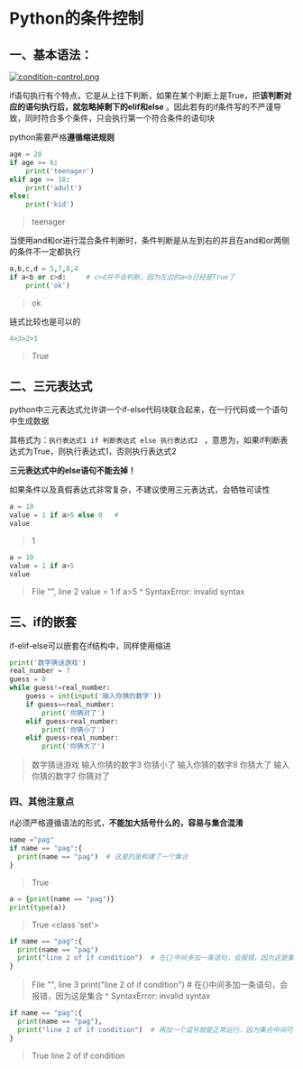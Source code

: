 # Python的条件控制

## 一、基本语法：
[![condition-control.png](https://z3.ax1x.com/2021/09/12/49RfTf.png)](https://imgtu.com/i/49RfTf)

if语句执行有个特点，它是从上往下判断，如果在某个判断上是True，把**该判断对应的语句执行后，就忽略掉剩下的elif和else** 。因此若有的if条件写的不严谨导致，同时符合多个条件，只会执行第一个符合条件的语句块

python需要严格**遵循缩进规则**


```python
age = 20
if age >= 6:
    print('teenager')
elif age >= 18:       
    print('adult')
else:
    print('kid')
```

> teenager


当使用and和or进行混合条件判断时，条件判断是从左到右的并且在and和or两侧的条件不一定都执行


```python
a,b,c,d = 5,7,8,4
if a<b or c>d:     # c>d并不会判断，因为左边的a<b已经是True了
    print('ok')
```

> ok


链式比较也是可以的


```python
4>3>2>1
```

> True



## 二、三元表达式
python中三元表达式允许讲一个if-else代码块联合起来，在一行代码或一个语句中生成数据  

其格式为：`执行表达式1 if 判断表达式 else 执行表达式2 ` ，意思为，如果if判断表达式为True，则执行表达式1，否则执行表达式2  

**三元表达式中的else语句不能去掉！**

如果条件以及真假表达式非常复杂，不建议使用三元表达式，会牺牲可读性


```python
a = 10
value = 1 if a>5 else 0   # 
value
```

> 1




```python
a = 10
value = 1 if a>5
value
```

>  File "<ipython-input-3-d5a66a229922>", line 2
>  value = 1 if a>5
>                  ^
>  SyntaxError: invalid syntax



## 三、if的嵌套
if-elif-else可以嵌套在if结构中，同样使用缩进


```python
print('数字猜谜游戏')
real_number = 7
guess = 0
while guess!=real_number:
    guess = int(input('输入你猜的数字'))
    if guess==real_number:
        print('你猜对了')
    elif guess<real_number:
        print('你猜小了')
    elif guess>real_number:
        print('你猜大了')
```

>数字猜谜游戏
>输入你猜的数字3
>你猜小了
>输入你猜的数字8
>你猜大了
>输入你猜的数字7
>你猜对了


### 四、其他注意点
if必须严格遵循语法的形式，**不能加大括号什么的，容易与集合混淆**


```python
name ="pag"
if name == "pag":{
  print(name == "pag")  # 这里的是构建了一个集合
}
```

> True



```python
a = {print(name == "pag")}
print(type(a))
```

>True
><class 'set'>



```python
if name == "pag":{
  print(name == "pag")
  print("line 2 of if condition")  # 在{}中间多加一条语句，会报错，因为这是集合
}
```

>  File "<ipython-input-5-16af6f816c76>", line 3
>  print("line 2 of if condition")  # 在{}中间多加一条语句，会报错，因为这是集合
>      ^
>  SyntaxError: invalid syntax




```python
if name == "pag":{
  print(name == "pag"),
  print("line 2 of if condition")  # 再加一个逗号就能正常运行，因为集合中间可以加逗号
}
```

>True
>line 2 of if condition

